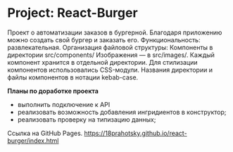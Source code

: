 # Project: React-Burger

Проект о автоматизации заказов в бургерной. Благодаря приложению можно создать свой бургер и заказать его.
Функциональность: развлекательная.
Организация файловой структуры:
Компоненты в директории src/components/
Изображения — в src/images/.
Каждый компонент хранится в отдельной директории.
Для стилизации компонентов использовались CSS-модули.
Названия директории и файлы компонентов в нотации kebab-case.

**Планы по доработке проекта**

- выполнить подключение к API
- реализовать возможность добавления ингридиентов в конструктор;
- реализовать проверку на типизацию данных;

Ссылка на GitHub Pages.
https://18prahotsky.github.io/react-burger/index.html

